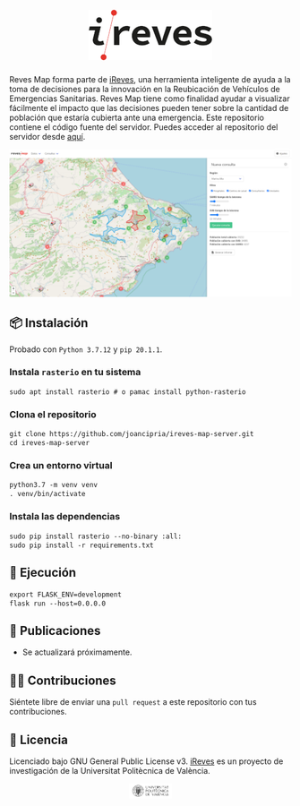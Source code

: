 <h1 align="center">
    <br>
    <img src="https://raw.githubusercontent.com/joancipria/ireves-map/master/public/img/ireves-logo.png" alt="Reves Map">
</h1>

Reves Map forma parte de [iReves](http://ireves.webs.upv.es/), una herramienta inteligente de ayuda a la toma de decisiones para la innovación en la Reubicación de Vehículos de Emergencias Sanitarias. Reves Map tiene como finalidad ayudar a visualizar fácilmente el impacto que las decisiones pueden tener sobre la cantidad de población que estaría cubierta ante una emergencia. Este repositorio contiene el código fuente del servidor. Puedes acceder al repositorio del servidor desde [aquí](https://github.com/joancipria/ireves-map).

![screenshot](https://raw.githubusercontent.com/joancipria/ireves-map/master/screenshot.png)

## 📦 Instalación
Probado con `Python 3.7.12` y `pip 20.1.1`.

### Instala `rasterio` en tu sistema
```
sudo apt install rasterio # o pamac install python-rasterio
```

### Clona el repositorio
```
git clone https://github.com/joancipria/ireves-map-server.git
cd ireves-map-server
```

### Crea un entorno virtual
```
python3.7 -m venv venv
. venv/bin/activate
```

### Instala las dependencias
```
sudo pip install rasterio --no-binary :all:
sudo pip install -r requirements.txt
```

## 🤖 Ejecución
```
export FLASK_ENV=development
flask run --host=0.0.0.0
```

## 📝 Publicaciones
   
- Se actualizará próximamente.

## 👨‍💻 Contribuciones
Siéntete libre de enviar una `pull request` a este repositorio con tus contribuciones.

## 📜 Licencia
Licenciado bajo GNU General Public License v3. [iReves](http://ireves.webs.upv.es/) es un proyecto de investigación de la Universitat Politècnica de València.
<div align="center">
<img style="width: 15%" title="a title" alt="Alt text" src="https://raw.githubusercontent.com/joancipria/VIHrtualApp-app/master/static/img/logos/upv.jpg">
</div>
